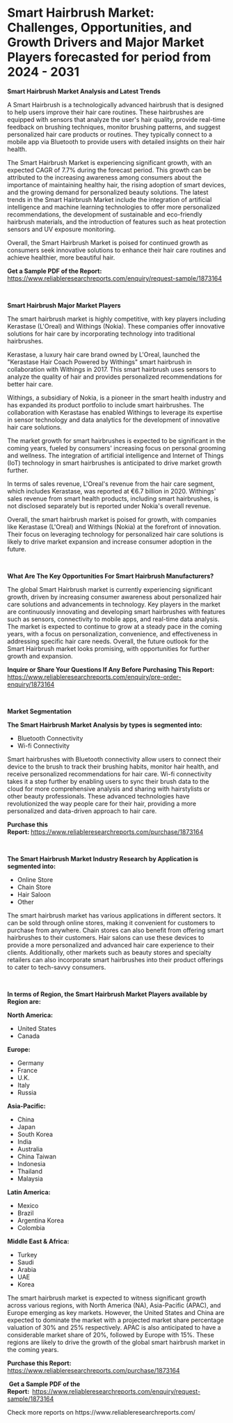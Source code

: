 <p><h1>Smart Hairbrush Market: Challenges, Opportunities, and Growth Drivers and Major Market Players forecasted for period from 2024 - 2031</h1></p><p><strong>Smart Hairbrush Market Analysis and Latest Trends</strong></p>
<p><p>A Smart Hairbrush is a technologically advanced hairbrush that is designed to help users improve their hair care routines. These hairbrushes are equipped with sensors that analyze the user's hair quality, provide real-time feedback on brushing techniques, monitor brushing patterns, and suggest personalized hair care products or routines. They typically connect to a mobile app via Bluetooth to provide users with detailed insights on their hair health.</p><p>The Smart Hairbrush Market is experiencing significant growth, with an expected CAGR of 7.7% during the forecast period. This growth can be attributed to the increasing awareness among consumers about the importance of maintaining healthy hair, the rising adoption of smart devices, and the growing demand for personalized beauty solutions. The latest trends in the Smart Hairbrush Market include the integration of artificial intelligence and machine learning technologies to offer more personalized recommendations, the development of sustainable and eco-friendly hairbrush materials, and the introduction of features such as heat protection sensors and UV exposure monitoring.</p><p>Overall, the Smart Hairbrush Market is poised for continued growth as consumers seek innovative solutions to enhance their hair care routines and achieve healthier, more beautiful hair.</p></p>
<p><strong>Get a Sample PDF of the Report:&nbsp;</strong> <a href="https://www.reliableresearchreports.com/enquiry/request-sample/1873164">https://www.reliableresearchreports.com/enquiry/request-sample/1873164</a></p>
<p>&nbsp;</p>
<p><strong>Smart Hairbrush Major Market Players</strong></p>
<p><p>The smart hairbrush market is highly competitive, with key players including Kerastase (L'Oreal) and Withings (Nokia). These companies offer innovative solutions for hair care by incorporating technology into traditional hairbrushes. </p><p>Kerastase, a luxury hair care brand owned by L'Oreal, launched the "Kerastase Hair Coach Powered by Withings" smart hairbrush in collaboration with Withings in 2017. This smart hairbrush uses sensors to analyze the quality of hair and provides personalized recommendations for better hair care. </p><p>Withings, a subsidiary of Nokia, is a pioneer in the smart health industry and has expanded its product portfolio to include smart hairbrushes. The collaboration with Kerastase has enabled Withings to leverage its expertise in sensor technology and data analytics for the development of innovative hair care solutions. </p><p>The market growth for smart hairbrushes is expected to be significant in the coming years, fueled by consumers' increasing focus on personal grooming and wellness. The integration of artificial intelligence and Internet of Things (IoT) technology in smart hairbrushes is anticipated to drive market growth further. </p><p>In terms of sales revenue, L'Oreal's revenue from the hair care segment, which includes Kerastase, was reported at €6.7 billion in 2020. Withings' sales revenue from smart health products, including smart hairbrushes, is not disclosed separately but is reported under Nokia's overall revenue. </p><p>Overall, the smart hairbrush market is poised for growth, with companies like Kerastase (L'Oreal) and Withings (Nokia) at the forefront of innovation. Their focus on leveraging technology for personalized hair care solutions is likely to drive market expansion and increase consumer adoption in the future.</p></p>
<p>&nbsp;</p>
<p><strong>What Are The Key Opportunities For Smart Hairbrush Manufacturers?</strong></p>
<p><p>The global Smart Hairbrush market is currently experiencing significant growth, driven by increasing consumer awareness about personalized hair care solutions and advancements in technology. Key players in the market are continuously innovating and developing smart hairbrushes with features such as sensors, connectivity to mobile apps, and real-time data analysis. The market is expected to continue to grow at a steady pace in the coming years, with a focus on personalization, convenience, and effectiveness in addressing specific hair care needs. Overall, the future outlook for the Smart Hairbrush market looks promising, with opportunities for further growth and expansion.</p></p>
<p><strong>Inquire or Share Your Questions If Any Before Purchasing This Report:</strong> <a href="https://www.reliableresearchreports.com/enquiry/pre-order-enquiry/1873164">https://www.reliableresearchreports.com/enquiry/pre-order-enquiry/1873164</a></p>
<p>&nbsp;</p>
<p><strong>Market Segmentation</strong></p>
<p><strong>The Smart Hairbrush Market Analysis by types is segmented into:</strong></p>
<p><ul><li>Bluetooth Connectivity</li><li>Wi-fi Connectivity</li></ul></p>
<p><p>Smart hairbrushes with Bluetooth connectivity allow users to connect their device to the brush to track their brushing habits, monitor hair health, and receive personalized recommendations for hair care. Wi-fi connectivity takes it a step further by enabling users to sync their brush data to the cloud for more comprehensive analysis and sharing with hairstylists or other beauty professionals. These advanced technologies have revolutionized the way people care for their hair, providing a more personalized and data-driven approach to hair care.</p></p>
<p><strong>Purchase this Report:&nbsp;</strong><a href="https://www.reliableresearchreports.com/purchase/1873164">https://www.reliableresearchreports.com/purchase/1873164</a></p>
<p>&nbsp;</p>
<p><strong>The Smart Hairbrush Market Industry Research by Application is segmented into:</strong></p>
<p><ul><li>Online Store</li><li>Chain Store</li><li>Hair Saloon</li><li>Other</li></ul></p>
<p><p>The smart hairbrush market has various applications in different sectors. It can be sold through online stores, making it convenient for customers to purchase from anywhere. Chain stores can also benefit from offering smart hairbrushes to their customers. Hair salons can use these devices to provide a more personalized and advanced hair care experience to their clients. Additionally, other markets such as beauty stores and specialty retailers can also incorporate smart hairbrushes into their product offerings to cater to tech-savvy consumers.</p></p>
<p>&nbsp;</p>
<p><strong>In terms of Region, the Smart Hairbrush Market Players available by Region are:</strong></p>
<p>
    <p> <strong> North America: </strong>
        <ul>
            <li>United States</li>
            <li>Canada</li>
        </ul>
        </p> 
    <p> <strong> Europe: </strong>
        <ul>
            <li>Germany</li>
            <li>France</li>
            <li>U.K.</li>
            <li>Italy</li>
            <li>Russia</li>
        </ul>
        </p> 
    <p> <strong> Asia-Pacific: </strong>
        <ul>
            <li>China</li>
            <li>Japan</li>
            <li>South Korea</li>
            <li>India</li>
            <li>Australia</li>
            <li>China Taiwan</li>
            <li>Indonesia</li>
            <li>Thailand</li>
            <li>Malaysia</li>
        </ul>
        </p> 
    <p> <strong> Latin America: </strong>
        <ul>
            <li>Mexico</li>
            <li>Brazil</li>
            <li>Argentina Korea</li>
            <li>Colombia</li>
        </ul>
        </p> 
    <p> <strong> Middle East & Africa: </strong>
        <ul>
            <li>Turkey</li>
            <li>Saudi</li>
            <li>Arabia</li>
            <li>UAE</li>
            <li>Korea</li>
        </ul>
    </p>
    </p>
<p><p>The smart hairbrush market is expected to witness significant growth across various regions, with North America (NA), Asia-Pacific (APAC), and Europe emerging as key markets. However, the United States and China are expected to dominate the market with a projected market share percentage valuation of 30% and 25% respectively. APAC is also anticipated to have a considerable market share of 20%, followed by Europe with 15%. These regions are likely to drive the growth of the global smart hairbrush market in the coming years.</p></p>
<p><strong>Purchase this Report: </strong><a href="https://www.reliableresearchreports.com/purchase/1873164">https://www.reliableresearchreports.com/purchase/1873164</a></p>
<p>&nbsp;<strong>Get a Sample PDF of the Report:&nbsp;&nbsp;</strong><a href="https://www.reliableresearchreports.com/enquiry/request-sample/1873164">https://www.reliableresearchreports.com/enquiry/request-sample/1873164</a></p>
<p><strong></strong></p>
<p>Check more reports on https://www.reliableresearchreports.com/</p>